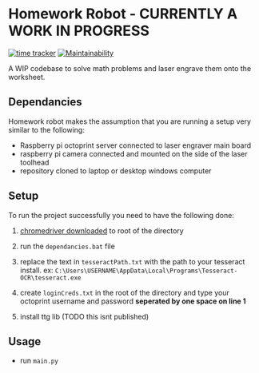# Homework Robot - CURRENTLY A WORK IN PROGRESS

[![time tracker](https://wakatime.com/badge/github/Yoyolick/HomeworkRobot.svg)](https://wakatime.com/badge/github/Yoyolick/HomeworkRobot) [![Maintainability](https://api.codeclimate.com/v1/badges/d02830cae1461df36a87/maintainability)](https://codeclimate.com/github/Yoyolick/HomeworkRobot/maintainability)

A WIP codebase to solve math problems and laser engrave them onto the worksheet.

## Dependancies

Homework robot makes the assumption that you are running a setup very similar to the following:

- Raspberry pi octoprint server connected to laser engraver main board
- raspberry pi camera connected and mounted on the side of the laser toolhead
- repository cloned to laptop or desktop windows computer

## Setup

To run the project successfully you need to have the following done:

1. [chromedriver downloaded](https://chromedriver.chromium.org/downloads) to root of the directory

2. run the `dependancies.bat` file

3. replace the text in `tesseractPath.txt` with the path to your tesseract install. ex: `C:\Users\USERNAME\AppData\Local\Programs\Tesseract-OCR\tesseract.exe`

4. create `loginCreds.txt` in the root of the directory and type your octoprint username and password **seperated by one space on line 1**

5. install ttg lib (TODO this isnt published)

## Usage

- run `main.py`

